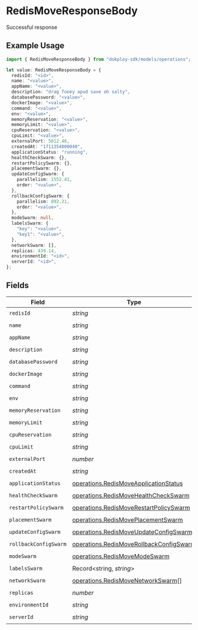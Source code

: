 # RedisMoveResponseBody

Successful response

## Example Usage

```typescript
import { RedisMoveResponseBody } from "dokploy-sdk/models/operations";

let value: RedisMoveResponseBody = {
  redisId: "<id>",
  name: "<value>",
  appName: "<value>",
  description: "drag fooey apud save oh salty",
  databasePassword: "<value>",
  dockerImage: "<value>",
  command: "<value>",
  env: "<value>",
  memoryReservation: "<value>",
  memoryLimit: "<value>",
  cpuReservation: "<value>",
  cpuLimit: "<value>",
  externalPort: 5012.46,
  createdAt: "1711354000040",
  applicationStatus: "running",
  healthCheckSwarm: {},
  restartPolicySwarm: {},
  placementSwarm: {},
  updateConfigSwarm: {
    parallelism: 1552.41,
    order: "<value>",
  },
  rollbackConfigSwarm: {
    parallelism: 892.21,
    order: "<value>",
  },
  modeSwarm: null,
  labelsSwarm: {
    "key": "<value>",
    "key1": "<value>",
  },
  networkSwarm: [],
  replicas: 439.14,
  environmentId: "<id>",
  serverId: "<id>",
};
```

## Fields

| Field                                                                                              | Type                                                                                               | Required                                                                                           | Description                                                                                        |
| -------------------------------------------------------------------------------------------------- | -------------------------------------------------------------------------------------------------- | -------------------------------------------------------------------------------------------------- | -------------------------------------------------------------------------------------------------- |
| `redisId`                                                                                          | *string*                                                                                           | :heavy_check_mark:                                                                                 | N/A                                                                                                |
| `name`                                                                                             | *string*                                                                                           | :heavy_check_mark:                                                                                 | N/A                                                                                                |
| `appName`                                                                                          | *string*                                                                                           | :heavy_check_mark:                                                                                 | N/A                                                                                                |
| `description`                                                                                      | *string*                                                                                           | :heavy_check_mark:                                                                                 | N/A                                                                                                |
| `databasePassword`                                                                                 | *string*                                                                                           | :heavy_check_mark:                                                                                 | N/A                                                                                                |
| `dockerImage`                                                                                      | *string*                                                                                           | :heavy_check_mark:                                                                                 | N/A                                                                                                |
| `command`                                                                                          | *string*                                                                                           | :heavy_check_mark:                                                                                 | N/A                                                                                                |
| `env`                                                                                              | *string*                                                                                           | :heavy_check_mark:                                                                                 | N/A                                                                                                |
| `memoryReservation`                                                                                | *string*                                                                                           | :heavy_check_mark:                                                                                 | N/A                                                                                                |
| `memoryLimit`                                                                                      | *string*                                                                                           | :heavy_check_mark:                                                                                 | N/A                                                                                                |
| `cpuReservation`                                                                                   | *string*                                                                                           | :heavy_check_mark:                                                                                 | N/A                                                                                                |
| `cpuLimit`                                                                                         | *string*                                                                                           | :heavy_check_mark:                                                                                 | N/A                                                                                                |
| `externalPort`                                                                                     | *number*                                                                                           | :heavy_check_mark:                                                                                 | N/A                                                                                                |
| `createdAt`                                                                                        | *string*                                                                                           | :heavy_check_mark:                                                                                 | N/A                                                                                                |
| `applicationStatus`                                                                                | [operations.RedisMoveApplicationStatus](../../models/operations/redismoveapplicationstatus.md)     | :heavy_check_mark:                                                                                 | N/A                                                                                                |
| `healthCheckSwarm`                                                                                 | [operations.RedisMoveHealthCheckSwarm](../../models/operations/redismovehealthcheckswarm.md)       | :heavy_check_mark:                                                                                 | N/A                                                                                                |
| `restartPolicySwarm`                                                                               | [operations.RedisMoveRestartPolicySwarm](../../models/operations/redismoverestartpolicyswarm.md)   | :heavy_check_mark:                                                                                 | N/A                                                                                                |
| `placementSwarm`                                                                                   | [operations.RedisMovePlacementSwarm](../../models/operations/redismoveplacementswarm.md)           | :heavy_check_mark:                                                                                 | N/A                                                                                                |
| `updateConfigSwarm`                                                                                | [operations.RedisMoveUpdateConfigSwarm](../../models/operations/redismoveupdateconfigswarm.md)     | :heavy_check_mark:                                                                                 | N/A                                                                                                |
| `rollbackConfigSwarm`                                                                              | [operations.RedisMoveRollbackConfigSwarm](../../models/operations/redismoverollbackconfigswarm.md) | :heavy_check_mark:                                                                                 | N/A                                                                                                |
| `modeSwarm`                                                                                        | [operations.RedisMoveModeSwarm](../../models/operations/redismovemodeswarm.md)                     | :heavy_check_mark:                                                                                 | N/A                                                                                                |
| `labelsSwarm`                                                                                      | Record<string, *string*>                                                                           | :heavy_check_mark:                                                                                 | N/A                                                                                                |
| `networkSwarm`                                                                                     | [operations.RedisMoveNetworkSwarm](../../models/operations/redismovenetworkswarm.md)[]             | :heavy_check_mark:                                                                                 | N/A                                                                                                |
| `replicas`                                                                                         | *number*                                                                                           | :heavy_check_mark:                                                                                 | N/A                                                                                                |
| `environmentId`                                                                                    | *string*                                                                                           | :heavy_check_mark:                                                                                 | N/A                                                                                                |
| `serverId`                                                                                         | *string*                                                                                           | :heavy_check_mark:                                                                                 | N/A                                                                                                |